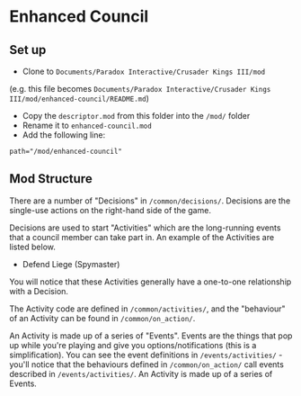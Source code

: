 # Enhanced Council

## Set up

- Clone to `Documents/Paradox Interactive/Crusader Kings III/mod`

(e.g. this file becomes `Documents/Paradox Interactive/Crusader Kings III/mod/enhanced-council/README.md`)

- Copy the `descriptor.mod` from this folder into the `/mod/` folder
- Rename it to `enhanced-council.mod`
- Add the following line:
```
path="/mod/enhanced-council"
```

## Mod Structure

There are a number of "Decisions" in `/common/decisions/`. Decisions are the single-use actions on the right-hand side of the game.

Decisions are used to start "Activities" which are the long-running events that a council member can take part in. An example of the Activities are listed below.

- Defend Liege (Spymaster)

You will notice that these Activities generally have a one-to-one relationship with a Decision.

The Activity code are defined in `/common/activities/`, and the "behaviour" of an Activity can be found in `/common/on_action/`.

An Activity is made up of a series of "Events". Events are the things that pop up while you're playing and give you options/notifications (this is a simplification). You can see the event definitions in `/events/activities/` - you'll notice that the behaviours defined in `/common/on_action/` call events described in `/events/activities/`. An Activity is made up of a series of Events.